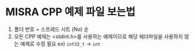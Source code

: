 # MISRA CPP 예제 파일 보는법

1. 폴더 번호 = 스프레드 시트 (No) 순
2. 모든 CPP 예제는 <stdint.h>를 사용하는 예제이므로
    해당 헤더파일을 사용하지 않는 예제로 수정 필요
   ex) `int32_t` -> `int`